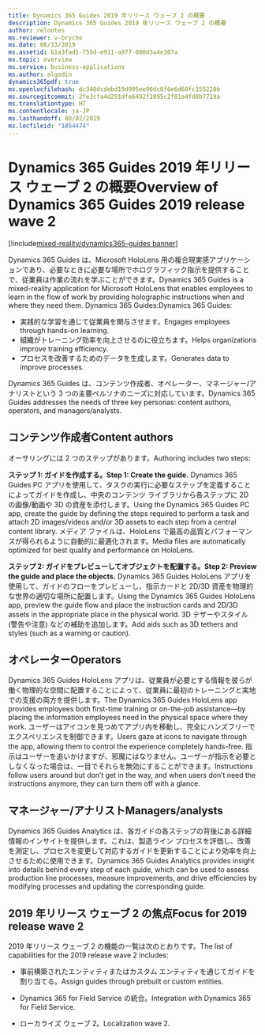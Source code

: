```yaml
---
title: Dynamics 365 Guides 2019 年リリース ウェーブ 2 の概要
description: Dynamics 365 Guides 2019 年リリース ウェーブ 2 の概要
author: relnotes
ms.reviewer: v-brycho
ms.date: 06/13/2019
ms.assetid: b1a3fad1-755d-e911-a977-000d3a4e307a
ms.topic: overview
ms.service: business-applications
ms.author: algodin
dynamics365pdf: true
ms.openlocfilehash: dc340dcdebd19d995ee90dc0f6e6d60fc155220b
ms.sourcegitcommit: 2fe3cfa4d291dfe6492f1095c2f01a4fd8b7719a
ms.translationtype: HT
ms.contentlocale: ja-JP
ms.lasthandoff: 08/02/2019
ms.locfileid: "1854474"
---
```

# <a name="overview-of-dynamics-365-guides-2019-release-wave-2"></a><span data-ttu-id="56e62-103">Dynamics 365 Guides 2019 年リリース ウェーブ 2 の概要</span><span class="sxs-lookup"><span data-stu-id="56e62-103">Overview of Dynamics 365 Guides 2019 release wave 2</span></span>
[!include[mixed-reality/dynamics365-guides banner](../includes/mixed-reality/dynamics365-guides.md)]

<span data-ttu-id="56e62-104">Dynamics 365 Guides は、Microsoft HoloLens 用の複合現実感アプリケーションであり、必要なときに必要な場所でホログラフィック指示を提供することで、従業員は作業の流れを学ぶことができます。</span><span class="sxs-lookup"><span data-stu-id="56e62-104">Dynamics 365 Guides is a mixed-reality application for Microsoft HoloLens that enables employees to learn in the flow of work by providing holographic instructions when and where they need them.</span></span> <span data-ttu-id="56e62-105">Dynamics 365 Guides:</span><span class="sxs-lookup"><span data-stu-id="56e62-105">Dynamics 365 Guides:</span></span>

- <span data-ttu-id="56e62-106">実践的な学習を通じて従業員を関与させます。</span><span class="sxs-lookup"><span data-stu-id="56e62-106">Engages employees through hands-on learning.</span></span>
- <span data-ttu-id="56e62-107">組織がトレーニング効率を向上させるのに役立ちます。</span><span class="sxs-lookup"><span data-stu-id="56e62-107">Helps organizations improve training efficiency.</span></span>
- <span data-ttu-id="56e62-108">プロセスを改善するためのデータを生成します。</span><span class="sxs-lookup"><span data-stu-id="56e62-108">Generates data to improve processes.</span></span>

<span data-ttu-id="56e62-109">Dynamics 365 Guides は、コンテンツ作成者、オペレーター、マネージャー/アナリストという 3 つの主要ペルソナのニーズに対応しています。</span><span class="sxs-lookup"><span data-stu-id="56e62-109">Dynamics 365 Guides addresses the needs of three key personas: content authors, operators, and managers/analysts.</span></span>

## <a name="content-authors"></a><span data-ttu-id="56e62-110">コンテンツ作成者</span><span class="sxs-lookup"><span data-stu-id="56e62-110">Content authors</span></span>
<span data-ttu-id="56e62-111">オーサリングには 2 つのステップがあります。</span><span class="sxs-lookup"><span data-stu-id="56e62-111">Authoring includes two steps:</span></span>

<span data-ttu-id="56e62-112">**ステップ 1: ガイドを作成する。**</span><span class="sxs-lookup"><span data-stu-id="56e62-112">**Step 1: Create the guide.**</span></span> <span data-ttu-id="56e62-113">Dynamics 365 Guides PC アプリを使用して、タスクの実行に必要なステップを定義することによってガイドを作成し、中央のコンテンツ ライブラリから各ステップに 2D の画像/動画や 3D の資産を添付します。</span><span class="sxs-lookup"><span data-stu-id="56e62-113">Using the Dynamics 365 Guides PC app, create the guide by defining the steps required to perform a task and attach 2D images/videos and/or 3D assets to each step from a central content library.</span></span> <span data-ttu-id="56e62-114">メディア ファイルは、HoloLens で最高の品質とパフォーマンスが得られるように自動的に最適化されます。</span><span class="sxs-lookup"><span data-stu-id="56e62-114">Media files are automatically optimized for best quality and performance on HoloLens.</span></span>

<span data-ttu-id="56e62-115">**ステップ 2: ガイドをプレビューしてオブジェクトを配置する。**</span><span class="sxs-lookup"><span data-stu-id="56e62-115">**Step 2: Preview the guide and place the objects.**</span></span> <span data-ttu-id="56e62-116">Dynamics 365 Guides HoloLens アプリを使用して、ガイドのフローをプレビューし、指示カードと 2D/3D 資産を物理的な世界の適切な場所に配置します。</span><span class="sxs-lookup"><span data-stu-id="56e62-116">Using the Dynamics 365 Guides HoloLens app, preview the guide flow and place the instruction cards and 2D/3D assets in the appropriate place in the physical world.</span></span> <span data-ttu-id="56e62-117">3D テザーやスタイル (警告や注意) などの補助を追加します。</span><span class="sxs-lookup"><span data-stu-id="56e62-117">Add aids such as 3D tethers and styles (such as a warning or caution).</span></span>

## <a name="operators"></a><span data-ttu-id="56e62-118">オペレーター</span><span class="sxs-lookup"><span data-stu-id="56e62-118">Operators</span></span>
<span data-ttu-id="56e62-119">Dynamics 365 Guides HoloLens アプリは、従業員が必要とする情報を彼らが働く物理的な空間に配置することによって、従業員に最初のトレーニングと実地での支援の両方を提供します。</span><span class="sxs-lookup"><span data-stu-id="56e62-119">The Dynamics 365 Guides HoloLens app provides employees both first-time training or on-the-job assistance—by placing the information employees need in the physical space where they work.</span></span> <span data-ttu-id="56e62-120">ユーザーはアイコンを見つめてアプリ内を移動し、完全にハンズフリーでエクスペリエンスを制御できます。</span><span class="sxs-lookup"><span data-stu-id="56e62-120">Users gaze at icons to navigate through the app, allowing them to control the experience completely hands-free.</span></span> <span data-ttu-id="56e62-121">指示はユーザーを追いかけますが、邪魔にはなりません。ユーザーが指示を必要としなくなった場合は、一目でそれらを無効にすることができます。</span><span class="sxs-lookup"><span data-stu-id="56e62-121">Instructions follow users around but don’t get in the way, and when users don’t need the instructions anymore, they can turn them off with a glance.</span></span>

## <a name="managersanalysts"></a><span data-ttu-id="56e62-122">マネージャー/アナリスト</span><span class="sxs-lookup"><span data-stu-id="56e62-122">Managers/analysts</span></span>
<span data-ttu-id="56e62-123">Dynamics 365 Guides Analytics は、各ガイドの各ステップの背後にある詳細情報のインサイトを提供します。これは、製造ライン プロセスを評価し、改善を測定し、プロセスを変更して対応するガイドを更新することにより効率を向上させるために使用できます。</span><span class="sxs-lookup"><span data-stu-id="56e62-123">Dynamics 365 Guides Analytics provides insight into details behind every step of each guide, which can be used to assess production line processes, measure improvements, and drive efficiencies by modifying processes and updating the corresponding guide.</span></span>

## <a name="focus-for-2019-release-wave-2"></a><span data-ttu-id="56e62-124">2019 年リリース ウェーブ 2 の焦点</span><span class="sxs-lookup"><span data-stu-id="56e62-124">Focus for 2019 release wave 2</span></span>
<span data-ttu-id="56e62-125">2019 年リリース ウェーブ 2 の機能の一覧は次のとおりです。</span><span class="sxs-lookup"><span data-stu-id="56e62-125">The list of capabilities for the 2019 release wave 2 includes:</span></span>

- <span data-ttu-id="56e62-126">事前構築されたエンティティまたはカスタム エンティティを通じてガイドを割り当てる。</span><span class="sxs-lookup"><span data-stu-id="56e62-126">Assign guides through prebuilt or custom entities.</span></span>

- <span data-ttu-id="56e62-127">Dynamics 365 for Field Service の統合。</span><span class="sxs-lookup"><span data-stu-id="56e62-127">Integration with Dynamics 365 for Field Service.</span></span>

- <span data-ttu-id="56e62-128">ローカライズ ウェーブ 2。</span><span class="sxs-lookup"><span data-stu-id="56e62-128">Localization wave 2.</span></span>

